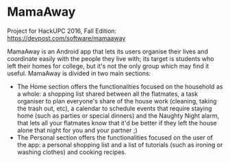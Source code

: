 # MamaAway
Project for HackUPC 2016, Fall Edition: https://devpost.com/software/mamaaway

MamaAway is an Android app that lets its users organise their lives and coordinate easily with the people they live with; its target is students who left their homes for college, but it's not the only group which may find it useful. MamaAway is divided in two main sections:

- The Home section offers the functionalities focused on the household as a whole: a shopping list shared between all the flatmates, a task organiser to plan everyone's share of the house work (cleaning, taking the trash out, etc), a calendar to schedule events that require staying home (such as parties or special dinners) and the Naughty Night alarm, that lets all your flatmates know that it'd be better if they left the house alone that night for you and your partner ;)
- The Personal section offers the functionalities focused on the user of the app: a personal shopping list and a list of tutorials (such as ironing or washing clothes) and cooking recipes.

